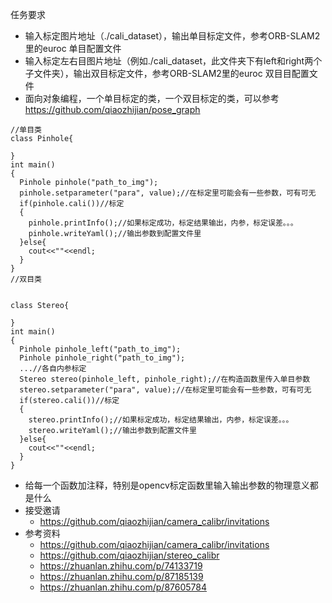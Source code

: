 任务要求
+ 输入标定图片地址（./cali_dataset），输出单目标定文件，参考ORB-SLAM2里的euroc 单目配置文件
+ 输入标定左右目图片地址（例如./cali_dataset，此文件夹下有left和right两个子文件夹），输出双目标定文件，参考ORB-SLAM2里的euroc 双目目配置文件
+ 面向对象编程，一个单目标定的类，一个双目标定的类，可以参考 https://github.com/qiaozhijian/pose_graph

```
//单目类
class Pinhole{

}
int main()
{
  Pinhole pinhole("path_to_img");
  pinhole.setparameter("para", value);//在标定里可能会有一些参数，可有可无
  if(pinhole.cali())//标定
  {
    pinhole.printInfo();//如果标定成功，标定结果输出，内参，标定误差。。。
    pinhole.writeYaml();//输出参数到配置文件里
  }else{
    cout<<""<<endl;
  }
}
//双目类


class Stereo{

}
int main()
{
  Pinhole pinhole_left("path_to_img");
  Pinhole pinhole_right("path_to_img");
  ...//各自内参标定
  Stereo stereo(pinhole_left, pinhole_right);//在构造函数里传入单目参数
  stereo.setparameter("para", value);//在标定里可能会有一些参数，可有可无
  if(stereo.cali())//标定
  {
    stereo.printInfo();//如果标定成功，标定结果输出，内参，标定误差。。。
    stereo.writeYaml();//输出参数到配置文件里
  }else{
    cout<<""<<endl;
  }
}

```
+ 给每一个函数加注释，特别是opencv标定函数里输入输出参数的物理意义都是什么
+ 接受邀请
  + https://github.com/qiaozhijian/camera_calibr/invitations
+ 参考资料
  + https://github.com/qiaozhijian/camera_calibr/invitations
  + https://github.com/qiaozhijian/stereo_calibr
  + https://zhuanlan.zhihu.com/p/74133719
  + https://zhuanlan.zhihu.com/p/87185139
  + https://zhuanlan.zhihu.com/p/87605784
